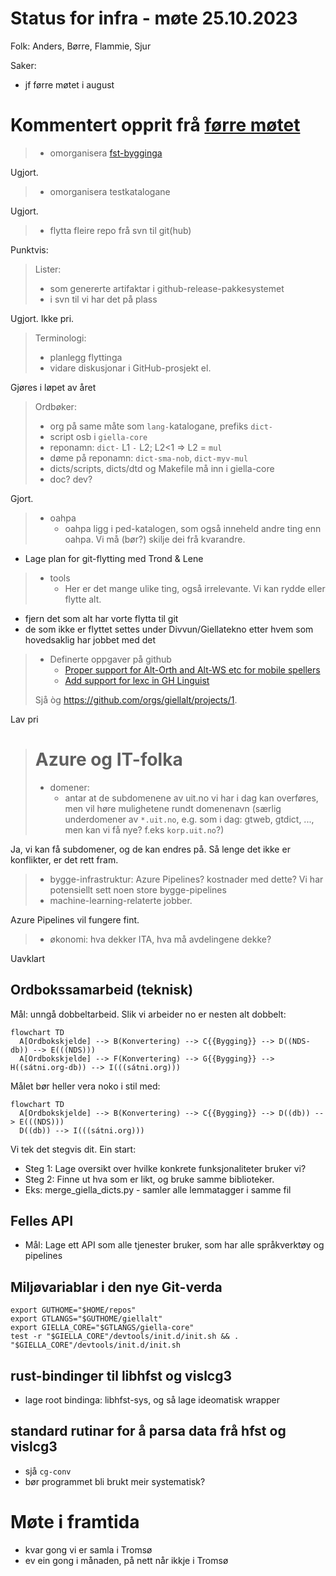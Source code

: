 # Status for infra - møte 25.10.2023

Folk: Anders, Børre, Flammie, Sjur

Saker:
- jf førre møtet i august

# Kommentert opprit frå [førre møtet](2023-08-30-infra-status.md)

> * omorganisera [fst-bygginga](https://github.com/giellalt/template-lang-und/issues/8)

Ugjort.

> * omorganisera testkatalogane

Ugjort.

> * flytta fleire repo frå svn til git(hub)

Punktvis:

> Lister:
> - som genererte artifaktar i github-release-pakkesystemet
> - i svn til vi har det på plass

Ugjort. Ikke pri.

> Terminologi:
> - planlegg flyttinga
> - vidare diskusjonar i GitHub-prosjekt el.

Gjøres i løpet av året


> Ordbøker:
> - org på same måte som `lang-`katalogane, prefiks `dict-`
> - script osb i `giella-core`
> - reponamn: `dict-` L1 `-` L2; L2<1 => L2 = `mul`
> - døme på reponamn: `dict-sma-nob`, `dict-myv-mul`
> - dicts/scripts, dicts/dtd og Makefile må inn i giella-core 
> - doc? dev?

Gjort.

> * oahpa
>     * oahpa ligg i ped-katalogen, som også inneheld andre ting enn oahpa. Vi må (bør?) skilje dei frå kvarandre.

- Lage plan for git-flytting med Trond & Lene

> * tools
>     * Her er det mange ulike ting, også irrelevante. Vi kan rydde eller flytte alt.

- fjern det som alt har vorte flytta til git
- de som ikke er flyttet settes under Divvun/Giellatekno etter hvem som hovedsaklig har jobbet med det

> * Definerte oppgaver på github
>     * [Proper support for Alt-Orth and Alt-WS etc for mobile spellers](https://github.com/giellalt/giella-core/issues/2)
>     * [Add support for lexc in GH Linguist](https://github.com/giellalt/giella-core/issues/16)
> 
> Sjå òg <https://github.com/orgs/giellalt/projects/1>.

Lav pri

> # Azure og IT-folka
>
> - domener:
>    * antar at de subdomenene av uit.no vi har i dag kan overføres,
>    men vil høre mulighetene rundt domenenavn (særlig underdomener av
>    `*.uit.no`, e.g. som i dag: gtweb, gtdict, ..., men kan vi få nye?
>    f.eks `korp.uit.no`?)

Ja, vi kan få subdomener, og de kan endres på. Så lenge det ikke er konflikter, er det rett fram.

> - bygge-infrastruktur: Azure Pipelines?
>   kostnader med dette? Vi har potensiellt sett noen store bygge-pipelines
> - machine-learning-relaterte jobber.

Azure Pipelines vil fungere fint.

> - økonomi: hva dekker ITA, hva må avdelingene dekke?

Uavklart

## Ordbokssamarbeid (teknisk)

Mål: unngå dobbeltarbeid. Slik vi arbeider no er nesten alt dobbelt:

```mermaid
flowchart TD
  A[Ordbokskjelde] --> B(Konvertering) --> C{{Bygging}} --> D((NDS-db)) --> E(((NDS)))
  A[Ordbokskjelde] --> F(Konvertering) --> G{{Bygging}} --> H((sátni.org-db)) --> I(((sátni.org)))
```

Målet bør heller vera noko i stil med:

```mermaid
flowchart TD
  A[Ordbokskjelde] --> B(Konvertering) --> C{{Bygging}} --> D((db)) --> E(((NDS)))
  D((db)) --> I(((sátni.org)))
```

Vi tek det stegvis dit. Ein start:

- Steg 1: Lage oversikt over hvilke konkrete funksjonaliteter bruker vi?
- Steg 2: Finne ut hva som er likt, og bruke samme biblioteker.
- Eks: merge_giella_dicts.py - samler alle lemmatagger i samme fil

## Felles API

- Mål: Lage ett API som alle tjenester bruker, som har alle språkverktøy og pipelines

## Miljøvariablar i den nye Git-verda

```
export GUTHOME="$HOME/repos"
export GTLANGS="$GUTHOME/giellalt"
export GIELLA_CORE="$GTLANGS/giella-core"
test -r "$GIELLA_CORE"/devtools/init.d/init.sh && . "$GIELLA_CORE"/devtools/init.d/init.sh
```

## rust-bindinger til libhfst og vislcg3

- lage root bindinga: libhfst-sys, og så lage ideomatisk wrapper

## standard rutinar for å parsa data frå hfst og vislcg3

- sjå `cg-conv`
- bør programmet bli brukt meir systematisk?

# Møte i framtida

- kvar gong vi er samla i Tromsø
- ev ein gong i månaden, på nett når ikkje i Tromsø
